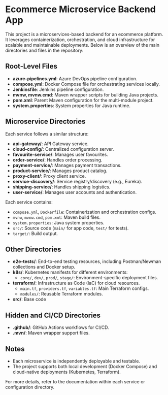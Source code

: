 # Ecommerce Microservice Backend App

This project is a microservices-based backend for an ecommerce platform. It leverages containerization, orchestration, and cloud infrastructure for scalable and maintainable deployments. Below is an overview of the main directories and files in the repository:

## Root-Level Files
- **azure-pipelines.yml**: Azure DevOps pipeline configuration.
- **compose.yml**: Docker Compose file for orchestrating services locally.
- **Jenkinsfile**: Jenkins pipeline configuration.
- **mvnw, mvnw.cmd**: Maven wrapper scripts for building Java projects.
- **pom.xml**: Parent Maven configuration for the multi-module project.
- **system.properties**: System properties for Java runtime.

## Microservice Directories
Each service follows a similar structure:
- **api-gateway/**: API Gateway service.
- **cloud-config/**: Centralized configuration server.
- **favourite-service/**: Manages user favourites.
- **order-service/**: Handles order processing.
- **payment-service/**: Manages payment transactions.
- **product-service/**: Manages product catalog.
- **proxy-client/**: Proxy client service.
- **service-discovery/**: Service registry/discovery (e.g., Eureka).
- **shipping-service/**: Handles shipping logistics.
- **user-service/**: Manages user accounts and authentication.

Each service contains:
  - `compose.yml`, `Dockerfile`: Containerization and orchestration configs.
  - `mvnw`, `mvnw.cmd`, `pom.xml`: Maven build files.
  - `system.properties`: Java system properties.
  - `src/`: Source code (`main/` for app code, `test/` for tests).
  - `target/`: Build output.

## Other Directories
- **e2e-tests/**: End-to-end testing resources, including Postman/Newman collections and Docker setup.
- **k8s/**: Kubernetes manifests for different environments:
  - `core/`, `dev/`, `prod/`, `stage/`: Environment-specific deployment files.
- **terraform/**: Infrastructure as Code (IaC) for cloud resources.
  - `main.tf`, `providers.tf`, `variables.tf`: Main Terraform configs.
  - `modules/`: Reusable Terraform modules.
- **src/**: Base code

## Hidden and CI/CD Directories
- **.github/**: GitHub Actions workflows for CI/CD.
- **.mvn/**: Maven wrapper support files.

## Notes
- Each microservice is independently deployable and testable.
- The project supports both local development (Docker Compose) and cloud-native deployments (Kubernetes, Terraform).

For more details, refer to the documentation within each service or configuration directory.
